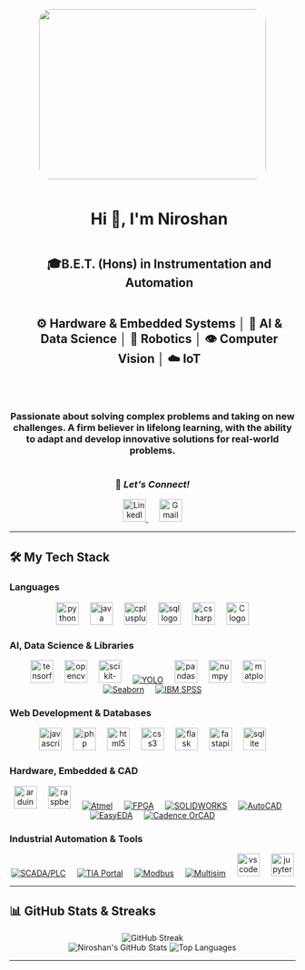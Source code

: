 <div align="center">
  <p align="center">
    <img src="https://media.giphy.com/media/dWesBcTLavkZuG35MI/giphy.gif" width="400" height="300" style="border-radius:20px;"/>
  </p>
</div>

<div id="user-content-toc">
  <ul align="center">
    <summary><h1 style="display: inline-block">Hi 👋, I'm Niroshan</h1></summary>
    <summary><h2 style="display: inline-block">🎓B.E.T. (Hons) in Instrumentation and Automation</h2></summary>
    <summary><h2 style="display: inline-block"> ⚙️ Hardware & Embedded Systems │ 🧠 AI & Data Science │ 🤖 Robotics │ 👁️ Computer Vision │ ☁️ IoT</h2></summary>
  </ul>
</div>

<div align="center">
  <br>
  <p>
    <h3>
    Passionate about solving complex problems and taking on new challenges.  
    A firm believer in lifelong learning, with the ability to adapt and develop innovative solutions for real-world problems.  
    <br>
    </h3>
  </p>
</div>

<div align="center">
  <h3 style="display: inline-block">📌 <i>Let's Connect!</i></h3>
  <br>
  <a href="https://www.linkedin.com/in/niroshan-k-148243237/" target="_blank">
    <img src="https://upload.wikimedia.org/wikipedia/commons/thumb/8/81/LinkedIn_icon.svg/2048px-LinkedIn_icon.svg.png" height="40" alt="LinkedIn"/>
  </a>
  &nbsp;&nbsp;&nbsp;&nbsp;
  <a href="mailto:shanniro174@gmail.com" target="_blank">
    <img src="https://upload.wikimedia.org/wikipedia/commons/thumb/7/7e/Gmail_icon_%282020%29.svg/2048px-Gmail_icon_%282020%29.svg.png" height="40" alt="Gmail"/>
  </a>
</div>



---

## 🛠️ My Tech Stack

### **Languages**
<p align="center">
  <a href="https://www.python.org/" target="_blank"><img src="https://cdn.jsdelivr.net/gh/devicons/devicon/icons/python/python-original.svg" height="40" alt="python logo"  /></a>
  <img width="12" />
  <a href="https://www.java.com/" target="_blank"><img src="https://cdn.jsdelivr.net/gh/devicons/devicon/icons/java/java-original.svg" height="40" alt="java logo"  /></a>
  <img width="12" />
  <a href="https://isocpp.org/" target="_blank"><img src="https://cdn.jsdelivr.net/gh/devicons/devicon/icons/cplusplus/cplusplus-original.svg" height="40" alt="cplusplus logo"  /></a>
  <img width="12" />
  <a href="https://www.postgresql.org/" target="_blank"><img src="https://cdn.jsdelivr.net/gh/devicons/devicon/icons/postgresql/postgresql-original.svg" height="40" alt="sql logo"  /></a>
  <img width="12" />
    <a href="https://learn.microsoft.com/en-us/dotnet/csharp/" target="_blank"><img src="https://cdn.jsdelivr.net/gh/devicons/devicon/icons/csharp/csharp-original.svg" height="40" alt="csharp logo"  /></a>
  <img width="12" />
  <a href="https://en.wikipedia.org/wiki/C_(programming_language)" target="_blank"><img src="https://cdn.jsdelivr.net/gh/devicons/devicon/icons/c/c-original.svg" height="40" alt="C logo"  /></a>
</p>

### **AI, Data Science & Libraries**
<p align="center">
  <a href="https://www.tensorflow.org/" target="_blank"><img src="https://cdn.jsdelivr.net/gh/devicons/devicon/icons/tensorflow/tensorflow-original.svg" height="40" alt="tensorflow logo"  /></a>
  <img width="12" />
  <a href="https://opencv.org/" target="_blank"><img src="https://cdn.jsdelivr.net/gh/devicons/devicon/icons/opencv/opencv-original.svg" height="40" alt="opencv logo"  /></a>
  <img width="12" />
  <a href="https://scikit-learn.org/" target="_blank"><img src="https://upload.wikimedia.org/wikipedia/commons/thumb/0/05/Scikit_learn_logo_small.svg/2560px-Scikit_learn_logo_small.svg.png" height="40" alt="scikit-learn logo"  /></a>
  <img width="12" />
  <a href="https://pjreddie.com/darknet/yolo/" target="_blank"><img src="https://img.shields.io/badge/YOLO-00FFFF?style=for-the-badge&logo=yolo&logoColor=black" alt="YOLO"/></a>
  <img width="12" />
  <a href="https://pandas.pydata.org/" target="_blank"><img src="https://cdn.jsdelivr.net/gh/devicons/devicon/icons/pandas/pandas-original.svg" height="40" alt="pandas logo"  /></a>
  <img width="12" />
  <a href="https://numpy.org/" target="_blank"><img src="https://cdn.jsdelivr.net/gh/devicons/devicon/icons/numpy/numpy-original.svg" height="40" alt="numpy logo"  /></a>
  <img width="12" />
  <a href="https://matplotlib.org/" target="_blank"><img src="https://cdn.jsdelivr.net/gh/devicons/devicon/icons/matplotlib/matplotlib-original.svg" height="40" alt="matplotlib logo"  /></a>
  <img width="12" />
  <a href="https://seaborn.pydata.org/" target="_blank"><img src="https://img.shields.io/badge/Seaborn-3776AB?style=for-the-badge&logo=seaborn&logoColor=white" alt="Seaborn"/></a>
  <img width="12" />
  <a href="https://www.ibm.com/products/spss-statistics" target="_blank"><img src="https://img.shields.io/badge/IBM_SPSS-0062FF?style=for-the-badge&logo=ibm&logoColor=white" alt="IBM SPSS"/></a>
</p>

### **Web Development & Databases**
<p align="center">
  <a href="https://developer.mozilla.org/en-US/docs/Web/JavaScript" target="_blank"><img src="https://cdn.jsdelivr.net/gh/devicons/devicon/icons/javascript/javascript-original.svg" height="40" alt="javascript logo"  /></a>
  <img width="12" />
  <a href="https://www.php.net/" target="_blank"><img src="https://cdn.jsdelivr.net/gh/devicons/devicon/icons/php/php-original.svg" height="40" alt="php logo"  /></a>
  <img width="12" />
  <a href="https://developer.mozilla.org/en-US/docs/Web/HTML" target="_blank"><img src="https://cdn.jsdelivr.net/gh/devicons/devicon/icons/html5/html5-original.svg" height="40" alt="html5 logo"  /></a>
  <img width="12" />
  <a href="https://developer.mozilla.org/en-US/docs/Web/CSS" target="_blank"><img src="https://cdn.jsdelivr.net/gh/devicons/devicon/icons/css3/css3-original.svg" height="40" alt="css3 logo"  /></a>
  <img width="12" />
  <a href="https://flask.palletsprojects.com/" target="_blank"><img src="https://cdn.jsdelivr.net/gh/devicons/devicon/icons/flask/flask-original.svg" height="40" alt="flask logo"  /></a>
  <img width="12" />
  <a href="https://fastapi.tiangolo.com/" target="_blank"><img src="https://cdn.jsdelivr.net/gh/devicons/devicon/icons/fastapi/fastapi-original.svg" height="40" alt="fastapi logo"  /></a>
  <img width="12" />
  <a href="https://www.sqlite.org/index.html" target="_blank"><img src="https://cdn.jsdelivr.net/gh/devicons/devicon/icons/sqlite/sqlite-original.svg" height="40" alt="sqlite logo"  /></a>
</p>

### **Hardware, Embedded & CAD**
<p align="center">
  <a href="https://www.arduino.cc/" target="_blank"><img src="https://cdn.jsdelivr.net/gh/devicons/devicon/icons/arduino/arduino-original.svg" height="40" alt="arduino logo"  /></a>
  <img width="12" />
  <a href="https://www.raspberrypi.org/" target="_blank"><img src="https://cdn.jsdelivr.net/gh/devicons/devicon/icons/raspberrypi/raspberrypi-original.svg" height="40" alt="raspberrypi logo"  /></a>
  <img width="12" />
  <a href="https://www.microchip.com/en-us/products/microcontrollers-and-microprocessors" target="_blank"><img src="https://img.shields.io/badge/Atmel-28B463?style=for-the-badge&logo=microchip-technology&logoColor=white" alt="Atmel"/></a>
  <img width="12" />
  <a href="https://www.intel.com/content/www/us/en/products/programmable/fpga.html" target="_blank"><img src="https://img.shields.io/badge/FPGA-1E90FF?style=for-the-badge&logo=intel&logoColor=white" alt="FPGA"/></a>
  <img width="12" />
  <a href="https://www.solidworks.com/" target="_blank"><img src="https://img.shields.io/badge/SOLIDWORKS-DA291C?style=for-the-badge&logo=solidworks&logoColor=white" alt="SOLIDWORKS"/></a>
  <img width="12" />
  <a href="https://www.autodesk.com/products/autocad/overview" target="_blank"><img src="https://img.shields.io/badge/AutoCAD-E6353D?style=for-the-badge&logo=autodesk&logoColor=white" alt="AutoCAD"/></a>
  <img width="12" />
  <a href="https://easyeda.com/" target="_blank"><img src="https://img.shields.io/badge/EasyEDA-FF8800?style=for-the-badge&logo=easyeda&logoColor=white" alt="EasyEDA"/></a>
  <img width="12" />
   <a href="https://www.cadence.com/en_US/home/tools/pcb-design-and-analysis/pcb-layout/orcad-pcb-designer.html" target="_blank"><img src="https://img.shields.io/badge/Cadence_OrCAD-003366?style=for-the-badge&logo=cadence&logoColor=white" alt="Cadence OrCAD"/></a>
</p>

### **Industrial Automation & Tools**
<p align="center">
  <a href="https://new.siemens.com/global/en/products/automation/industry-software/automation-software/scada.html" target="_blank"><img src="https://img.shields.io/badge/SCADA/PLC-009999?style=for-the-badge&logo=siemens&logoColor=white" alt="SCADA/PLC"/></a>
  <img width="12" />
  <a href="https://new.siemens.com/global/en/products/automation/topic-areas/tia-portal.html" target="_blank"><img src="https://img.shields.io/badge/TIA_Portal-00A65A?style=for-the-badge&logo=siemens&logoColor=white" alt="TIA Portal"/></a>
  <img width="12" />
  <a href="https://modbus.org/" target="_blank"><img src="https://img.shields.io/badge/Modbus-006494?style=for-the-badge" alt="Modbus"/></a>
  <img width="12" />
  <a href="https://www.ni.com/en-us/shop/select/multisim" target="_blank"><img src="https://img.shields.io/badge/Multisim-FFC72C?style=for-the-badge&logo=nationalinstruments&logoColor=black" alt="Multisim"/></a>
  <img width="12" />
  <a href="https://code.visualstudio.com/" target="_blank"><img src="https://cdn.jsdelivr.net/gh/devicons/devicon/icons/vscode/vscode-original.svg" height="40" alt="vscode logo"  /></a>
  <img width="12" />
  <a href="https://jupyter.org/" target="_blank"><img src="https://cdn.jsdelivr.net/gh/devicons/devicon/icons/jupyter/jupyter-original-wordmark.svg" height="40" alt="jupyter logo"  /></a>
</p>

---

## 📊 GitHub Stats & Streaks

<div align="center">
  <img src="https://github-readme-streak-stats.herokuapp.com/?user=niroshan-k&theme=dark&hide_border=true" alt="GitHub Streak" />
</div>
<div align="center">
  <img src="https://github-readme-stats.vercel.app/api?username=niroshan-k&show_icons=true&theme=dark&hide_border=true&count_private=true" alt="Niroshan's GitHub Stats" />
  <img src="https://github-readme-stats.vercel.app/api/top-langs/?username=niroshan-k&theme=dark&hide_border=true&layout=compact" alt="Top Languages" />
</div>

---

